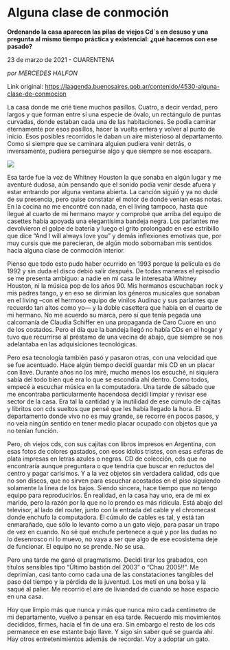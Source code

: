 # Alguna clase de conmoción

**Ordenando la casa aparecen las pilas de viejos Cd´s en desuso y una pregunta al mismo tiempo práctica y existencial: ¿qué hacemos con ese pasado?**

23 de marzo de 2021 -  CUARENTENA

_por MERCEDES HALFON_

Link original: https://laagenda.buenosaires.gob.ar/contenido/4530-alguna-clase-de-conmocion



La casa donde me crié tiene muchos pasillos. Cuatro, a decir verdad, pero largos y que forman entre sí una especie de óvalo, un rectángulo de puntas curvadas, donde estaban cada una de las habitaciones. Se podía caminar eternamente por esos pasillos, hacer la vuelta entera y volver al punto de inicio. Esos posibles recorridos le daban un aire misterioso al departamento. Como si siempre que se caminara alguien pudiera venir detrás, o inversamente, pudiera perseguirse algo y que siempre se nos escapara.




![](https://cdn.flowlikemusic.com/files/images/43046/ceafb6c0-3a75-4f7e-a5ac-f312154e1b24.jpeg)




Esa tarde fue la voz de Whitney Houston la que sonaba en algún lugar y me aventuré dudosa, aún pensando que el sonido podía venir desde afuera y estar entrando por alguna ventana abierta. La canción siguió y ya no dudé de su presencia, pero quise constatar el motor de donde venían esas notas. En la cocina no me encontré con nada, en el living tampoco, hasta que llegué al cuarto de mi hermano mayor y comprobé que arriba del equipo de casettes había apoyada una elegantísima bandeja negra. Los parlantes me devolvieron el golpe de batería y luego el grito prolongado en ese estribillo que dice “And I will always love you” y demás inflexiones emotivas que, por muy cursis que me parecieran, de algún modo sobornaban mis sentidos hacia alguna clase de conmoción interior.




Pienso que todo esto pudo haber ocurrido en 1993 porque la película es de 1992 y sin duda el disco debió salir después. De todas maneras el episodio se me presenta ambiguo: a nadie en mi casa le interesaba Whitney Houston, ni la música pop de los años 90. Mis hermanos escuchaban rock y mis padres tango, y en eso se dirimían los géneros musicales que sonaban en el living –con el hermoso equipo de vinilos Audinac y sus parlantes que recuerdo tan altos como yo— y la doble casettera que había en el cuarto de mi hermano. No me acuerdo su marca, pero sí que tenía pegada una calcomanía de Claudia Schiffer en una propaganda de Caro Cuore en uno de los costados. Pero el día que la bandeja llegó no había CDs en el hogar y tuvo que recurrirse al préstamo de una vecina de abajo, que siempre se nos adelantaba en las adquisiciones tecnológicas.




Pero esa tecnología también pasó y pasaron otras, con una velocidad que se fue acentuado. Hace algún tiempo decidí guardar mis CD en un placar con llave. Durante años no los miré, mucho menos los escuché, ni siquiera sabía del todo bien qué era lo que se escondía ahí dentro. Como todos, empecé a escuchar música en la computadora. Una tarde de sábado que me encontraba particularmente hacendosa decidí limpiar y revisar ese sector de la casa. Era tal la cantidad y la inutilidad de ese cúmulo de cajitas y libritos con cds sueltos que pensé que les había llegado la hora. El departamento donde vivo no es muy grande, se recorre en pocos pasos, y no veía ningún sentido en tener medio placar ocupado con objetos que ya no tenían función.




Pero, oh viejos cds, con sus cajitas con libros impresos en Argentina, con esas fotos de colores gastados, con esos ídolos tristes, con esas esferas de plata impresas en letras azules o negras. CD de colección, cds que no encontraría aunque preguntara o que tendría que buscar en reductos del centro y pagar carísimos. Y a la vez objetos sin verdadera calidad, cds que no son discos, que no sirven para escuchar acostados en el piso siguiendo solamente la línea de los bajos. Siendo sincera, hace tiempo que no tengo equipo para reproducirlos. En realidad, en la casa hay uno, era de mi ex marido, pero la razón por la que no lo prendo es más ridícula. Está abajo del televisor, al lado del router, junto con la entrada del cable y el chromecast donde enchufo la computadora. El cúmulo de cables es tal, y está tan enmarañado, que sólo lo levanto como a un gato viejo, para pasar un trapo de vez en cuando. No sé qué enchufe pertenece a qué y por las dudas no lo desenrosco ni lo muevo, no vaya a ser que algo de ese ecosistema deje de funcionar. El equipo no se prende. No se usa.




Pero una tarde me ganó el pragmatismo. Decidí tirar los grabados, con títulos sensibles tipo “Último bastión del 2003” o “Chau 2005!!”. Me deprimían, casi tanto como cada una de las constataciones tangibles del paso del tiempo y la pérdida de la juventud. Los metí en una bolsa y la saqué al palier. Me recorrió el aire de liviandad de cuando se hace espacio en una casa.




Hoy que limpio más que nunca y más que nunca miro cada centímetro de mi departamento, vuelvo a pensar en esa tarde. Recuerdo mis movimientos decididos, firmes, hacia el fin de una era. Sin embargo el resto de los cds permanece en ese estante bajo llave. Y sigo sin saber qué se guarda ahí. Hay otros entretenimientos además de recordar. Voy a adoptar un gato.




